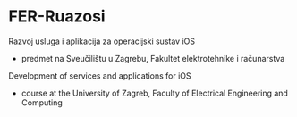 # FER-Ruazosi
Razvoj usluga i aplikacija za operacijski sustav iOS
- predmet na Sveučilištu u Zagrebu, Fakultet elektrotehnike i računarstva

Development of services and applications for iOS
- course at the University of Zagreb, Faculty of Electrical Engineering and Computing
